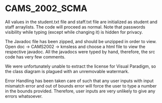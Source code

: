 # CAMS_2002_SCMA

All values in the student.txt file and staff.txt file are initialized as student and staff arraylists. The code will proceed as normal. Note that passwords visibility while typing (except while changing it) is hidden for privacy.

The Javadoc file has been zipped, and should be unzipped in order to view. Open doc -> CAMS2002 -> kmsless and choose a html file to view the respective javadoc. All the javadocs were typed by hand, therefore, the src code has very few comments.

We were unfortunately unable to extract the license for Visual Paradigm, so the class diagram is plagued with an unremovable watermark.

Error Handling has been taken care of such that any user inputs with input mismatch error and out of bounds error will force the user to type a number in the bounds provided. Therefore, user inputs are very unlikely to give any errors whatsoever.
